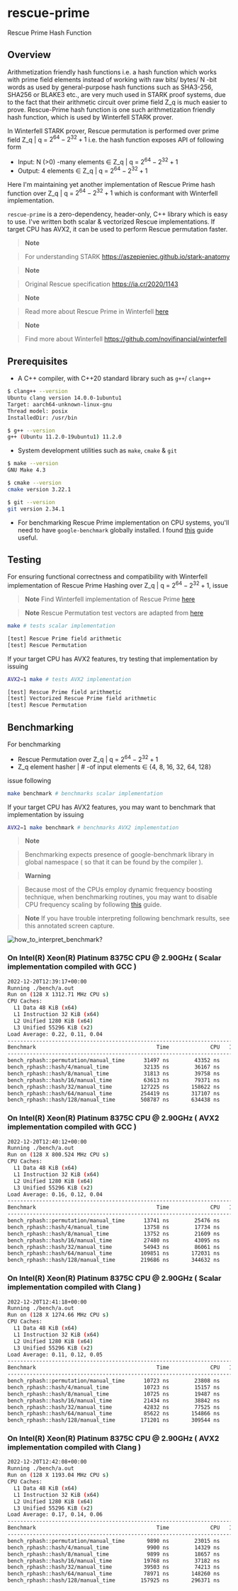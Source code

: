 # rescue-prime
Rescue Prime Hash Function

## Overview

Arithmetization friendly hash functions i.e. a hash function which works with prime field elements instead of working with raw bits/ bytes/ N -bit words as used by general-purpose hash functions such as SHA3-256, SHA256 or BLAKE3 etc., are very much used in STARK proof systems, due to the fact that their arithmetic circuit over prime field Z_q is much easier to prove. Rescue-Prime hash function is one such arithmetization friendly hash function, which is used by Winterfell STARK prover.

In Winterfell STARK prover, Rescue permutation is performed over prime field Z_q | q = $2^{64} - 2^{32} + 1$ i.e. the hash function exposes API of following form

- Input: N (>0) -many elements ∈ Z_q | q = $2^{64} - 2^{32} + 1$
- Output: 4 elements ∈ Z_q | q = $2^{64} - 2^{32} + 1$

Here I'm maintaining yet another implementation of Rescue Prime hash function over Z_q | q = $2^{64} - 2^{32} + 1$ which is conformant with Winterfell implementation. 

`rescue-prime` is a zero-dependency, header-only, C++ library which is easy to use. I've written both scalar & vectorized Rescue implementations. If target CPU has AVX2, it can be used to perform Rescue permutation faster.

> **Note**

> For understanding STARK https://aszepieniec.github.io/stark-anatomy

> **Note**

> Original Rescue specification https://ia.cr/2020/1143

> **Note**

> Read more about Rescue Prime in Winterfell [here](https://github.com/novifinancial/winterfell/tree/21173bdf3e552ca7662c7aa2d34515b084ae21b0/crypto)

> **Note**

> Find more about Winterfell https://github.com/novifinancial/winterfell

## Prerequisites

- A C++ compiler, with C++20 standard library such as `g++`/ `clang++`

```bash
$ clang++ --version
Ubuntu clang version 14.0.0-1ubuntu1
Target: aarch64-unknown-linux-gnu
Thread model: posix
InstalledDir: /usr/bin

$ g++ --version
g++ (Ubuntu 11.2.0-19ubuntu1) 11.2.0
```

- System development utilities such as `make`, `cmake` & `git`

```bash
$ make --version
GNU Make 4.3

$ cmake --version
cmake version 3.22.1

$ git --version
git version 2.34.1
```

- For benchmarking Rescue Prime implementation on CPU systems, you'll need to have `google-benchmark` globally installed. I found [this](https://github.com/google/benchmark/tree/da652a7#installation) guide useful.

## Testing

For ensuring functional correctness and compatibility with Winterfell implementation of Rescue Prime Hashing over Z_q | q = $2^{64} - 2^{32} + 1$, issue

> **Note** Find Winterfell implementation of Rescue Prime [here](https://github.com/novifinancial/winterfell/tree/21173bdf3e552ca7662c7aa2d34515b084ae21b0/crypto#rescue-hash-function-implementation)

> **Note** Rescue Permutation test vectors are adapted from [here](https://github.com/novifinancial/winterfell/blob/21173bdf3e552ca7662c7aa2d34515b084ae21b0/crypto/src/hash/rescue/rp64_256/tests.rs)

```bash
make # tests scalar implementation

[test] Rescue Prime field arithmetic
[test] Rescue Permutation
```

If your target CPU has AVX2 features, try testing that implementation by issuing

```bash
AVX2=1 make # tests AVX2 implementation

[test] Rescue Prime field arithmetic
[test] Vectorized Rescue Prime field arithmetic
[test] Rescue Permutation
```

## Benchmarking

For benchmarking 

- Rescue Permutation over Z_q | q = $2^{64} -2^{32} + 1$
- Z_q element hasher | # -of input elements ∈ {4, 8, 16, 32, 64, 128}

issue following

```bash
make benchmark # benchmarks scalar implementation
```

If your target CPU has AVX2 features, you may want to benchmark that implementation by issuing

```bash
AVX2=1 make benchmark # benchmarks AVX2 implementation
```

> **Note**

> Benchmarking expects presence of google-benchmark library in global namespace ( so that it can be found by the compiler ).

> **Warning**

> Because most of the CPUs employ dynamic frequency boosting technique, when benchmarking routines, you may want to disable CPU frequency scaling by following [this](https://github.com/google/benchmark/blob/da652a7/docs/user_guide.md#disabling-cpu-frequency-scaling) guide.

> **Note** If you have trouble interpreting following benchmark results, see this annotated screen capture.

![how_to_interpret_benchmark?](./bench/rescue_prime_bench_annotation.png)

### On Intel(R) Xeon(R) Platinum 8375C CPU @ 2.90GHz ( **Scalar** implementation compiled with GCC )

```bash
2022-12-20T12:39:17+00:00
Running ./bench/a.out
Run on (128 X 1312.71 MHz CPU s)
CPU Caches:
  L1 Data 48 KiB (x64)
  L1 Instruction 32 KiB (x64)
  L2 Unified 1280 KiB (x64)
  L3 Unified 55296 KiB (x2)
Load Average: 0.22, 0.11, 0.04
-------------------------------------------------------------------------------------------------------------------------------------------------------------
Benchmark                                      Time             CPU   Iterations items_per_second max_exec_time (ns) median_exec_time (ns) min_exec_time (ns)
-------------------------------------------------------------------------------------------------------------------------------------------------------------
bench_rphash::permutation/manual_time      31497 ns        43352 ns        22225       31.7489k/s            36.866k               31.484k            31.359k
bench_rphash::hash/4/manual_time           32135 ns        36167 ns        21781       31.1185k/s            42.126k               32.123k            32.006k
bench_rphash::hash/8/manual_time           31813 ns        39758 ns        22003       31.4342k/s            33.936k               31.801k             31.68k
bench_rphash::hash/16/manual_time          63613 ns        79371 ns        11004         15.72k/s           100.307k               63.586k             63.39k
bench_rphash::hash/32/manual_time         127225 ns       158622 ns         5502       7.86011k/s           158.618k               127.17k           126.914k
bench_rphash::hash/64/manual_time         254419 ns       317107 ns         2751       3.93052k/s           268.945k               254.35k           253.972k
bench_rphash::hash/128/manual_time        508787 ns       634438 ns         1376       1.96546k/s           511.657k              508.659k           508.175k
```

### On Intel(R) Xeon(R) Platinum 8375C CPU @ 2.90GHz ( **AVX2** implementation compiled with GCC )

```bash
2022-12-20T12:40:12+00:00
Running ./bench/a.out
Run on (128 X 800.524 MHz CPU s)
CPU Caches:
  L1 Data 48 KiB (x64)
  L1 Instruction 32 KiB (x64)
  L2 Unified 1280 KiB (x64)
  L3 Unified 55296 KiB (x2)
Load Average: 0.16, 0.12, 0.04
-------------------------------------------------------------------------------------------------------------------------------------------------------------
Benchmark                                      Time             CPU   Iterations items_per_second max_exec_time (ns) median_exec_time (ns) min_exec_time (ns)
-------------------------------------------------------------------------------------------------------------------------------------------------------------
bench_rphash::permutation/manual_time      13741 ns        25476 ns        50939       72.7727k/s            19.977k               13.738k            13.667k
bench_rphash::hash/4/manual_time           13758 ns        17734 ns        50882       72.6836k/s            19.871k               13.753k             13.67k
bench_rphash::hash/8/manual_time           13752 ns        21609 ns        50898       72.7189k/s            24.249k               13.747k            13.676k
bench_rphash::hash/16/manual_time          27480 ns        43095 ns        25472       36.3905k/s             31.38k               27.472k            27.364k
bench_rphash::hash/32/manual_time          54943 ns        86061 ns        12741       18.2006k/s            64.596k               54.923k            54.779k
bench_rphash::hash/64/manual_time         109851 ns       172031 ns         6371       9.10323k/s           113.356k              109.824k           109.642k
bench_rphash::hash/128/manual_time        219686 ns       344632 ns         3186       4.55195k/s           223.527k               219.63k           219.317k
```

### On Intel(R) Xeon(R) Platinum 8375C CPU @ 2.90GHz ( **Scalar** implementation compiled with Clang )

```bash
2022-12-20T12:41:18+00:00
Running ./bench/a.out
Run on (128 X 1274.66 MHz CPU s)
CPU Caches:
  L1 Data 48 KiB (x64)
  L1 Instruction 32 KiB (x64)
  L2 Unified 1280 KiB (x64)
  L3 Unified 55296 KiB (x2)
Load Average: 0.11, 0.12, 0.05
-------------------------------------------------------------------------------------------------------------------------------------------------------------
Benchmark                                      Time             CPU   Iterations items_per_second max_exec_time (ns) median_exec_time (ns) min_exec_time (ns)
-------------------------------------------------------------------------------------------------------------------------------------------------------------
bench_rphash::permutation/manual_time      10723 ns        23808 ns        65285       93.2596k/s            17.495k               10.718k            10.636k
bench_rphash::hash/4/manual_time           10723 ns        15157 ns        65284       93.2552k/s            20.942k                10.72k             10.64k
bench_rphash::hash/8/manual_time           10725 ns        19487 ns        65275       93.2367k/s            16.557k               10.722k            10.642k
bench_rphash::hash/16/manual_time          21434 ns        38842 ns        32652       46.6538k/s            30.348k               21.428k            21.317k
bench_rphash::hash/32/manual_time          42832 ns        77525 ns        16343       23.3468k/s            48.002k               42.819k            42.645k
bench_rphash::hash/64/manual_time          85622 ns       154866 ns         8175       11.6793k/s                90k               85.596k            85.362k
bench_rphash::hash/128/manual_time        171201 ns       309544 ns         4089        5.8411k/s           174.509k              171.158k           170.811k
```

### On Intel(R) Xeon(R) Platinum 8375C CPU @ 2.90GHz ( **AVX2** implementation compiled with Clang )

```bash
2022-12-20T12:42:08+00:00
Running ./bench/a.out
Run on (128 X 1193.04 MHz CPU s)
CPU Caches:
  L1 Data 48 KiB (x64)
  L1 Instruction 32 KiB (x64)
  L2 Unified 1280 KiB (x64)
  L3 Unified 55296 KiB (x2)
Load Average: 0.17, 0.14, 0.06
-------------------------------------------------------------------------------------------------------------------------------------------------------------
Benchmark                                      Time             CPU   Iterations items_per_second max_exec_time (ns) median_exec_time (ns) min_exec_time (ns)
-------------------------------------------------------------------------------------------------------------------------------------------------------------
bench_rphash::permutation/manual_time       9890 ns        23015 ns        70776       101.114k/s            12.859k                9.887k             9.822k
bench_rphash::hash/4/manual_time            9900 ns        14329 ns        70708        101.01k/s            90.445k                9.895k             9.818k
bench_rphash::hash/8/manual_time            9899 ns        18657 ns        70717       101.019k/s            25.879k                9.896k             9.823k
bench_rphash::hash/16/manual_time          19768 ns        37182 ns        35407       50.5873k/s             23.27k               19.762k            19.648k
bench_rphash::hash/32/manual_time          39503 ns        74213 ns        17720       25.3145k/s            69.901k               39.491k            39.348k
bench_rphash::hash/64/manual_time          78971 ns       148260 ns         8865       12.6629k/s            83.093k               78.949k            78.775k
bench_rphash::hash/128/manual_time        157925 ns       296371 ns         4432       6.33214k/s            183.93k              157.873k           157.635k
```
